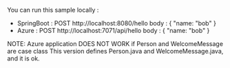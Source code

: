 You can run this sample locally :
 * SpringBoot : POST http://localhost:8080/hello       body : { "name: "bob" }
 * Azure      : POST http://localhost:7071/api/hello   body : { "name: "bob" }

NOTE: 
    Azure application DOES NOT WORK if Person and WelcomeMessage are case class
    This version defines Person.java and WelcomeMessage.java, and it is ok.
